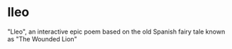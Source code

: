 # lleo
"Lleo", an interactive epic poem based on the old Spanish fairy tale known as "The Wounded Lion"
